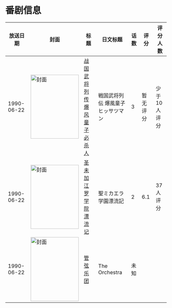 # 番剧信息

|放送日期|封面|标题|日文标题|话数|评分|评分人数|
|---|---|---|---|---|---|---|
|1990-06-22|<img src="https://lain.bgm.tv/pic/cover/c/e4/20/37397_R4HiF.jpg" alt="封面" style="width:150px;height:200px;object-fit:cover;">|[战国武将列传 爆风童子必杀人](https://bangumi.tv/subject/37397)|戦国武将列伝 爆風童子ヒッサツマン|3|暂无评分|少于10人评分|
|1990-06-22|<img src="https://bangumi.tv/img/no_icon_subject.png" alt="封面" style="width:150px;height:200px;object-fit:cover;">|[圣未加江罗学院漂流记](https://bangumi.tv/subject/108334)|聖ミカエラ学園漂流記|2|6.1|37人评分|
|1990-06-22|<img src="https://lain.bgm.tv/pic/cover/c/7a/a7/450277_lm11O.jpg" alt="封面" style="width:150px;height:200px;object-fit:cover;">|[管弦乐团](https://bangumi.tv/subject/450277)|The Orchestra|未知|||
